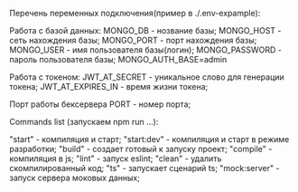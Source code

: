 Перечень переменных подключения(пример в ./.env-expample):

Работа с базой данных:
MONGO_DB - нозвание базы;
MONGO_HOST - сеть нахождения базы;
MONGO_PORT - порт нахождения базы;
MONGO_USER - имя пользователя базы(логин);
MONGO_PASSWORD - пароль пользователя базы;
MONGO_AUTH_BASE=admin

Работа с токеном:
JWT_AT_SECRET - уникальное слово для генерации токена;
JWT_AT_EXPIRES_IN - время жизни токена;

Порт работы бексервера
PORT - номер порта;

Commands list (запускаем npm run ...):

"start" - компиляция и старт;
"start:dev" - компиляция и старт в режиме разработки;
"build" - создает готовый к запуску проект;
"compile" - компиляция в js;
"lint" - запуск eslint;
"clean" - удалить скомпилированный код;
"ts" - запускает сценарий ts;
"mock:server" - запуск сервера моковых данных;
